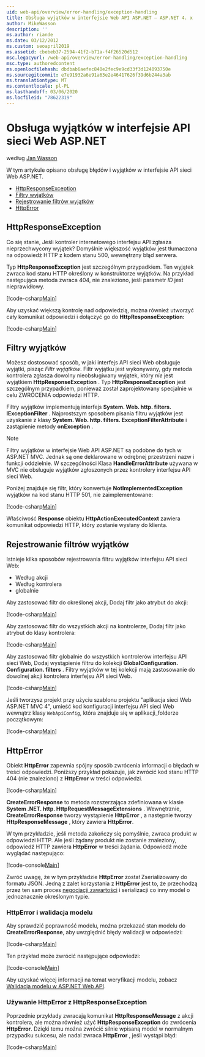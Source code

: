 ```yaml
---
uid: web-api/overview/error-handling/exception-handling
title: Obsługa wyjątków w interfejsie Web API ASP.NET — ASP.NET 4. x
author: MikeWasson
description: ''
ms.author: riande
ms.date: 03/12/2012
ms.custom: seoapril2019
ms.assetid: cbebeb37-2594-41f2-b71a-f4f26520d512
msc.legacyurl: /web-api/overview/error-handling/exception-handling
msc.type: authoredcontent
ms.openlocfilehash: dbdbab6aefec840e2fec9e9cd33f3d124093750e
ms.sourcegitcommit: e7e91932a6e91a63e2e46417626f39d6b244a3ab
ms.translationtype: MT
ms.contentlocale: pl-PL
ms.lasthandoff: 03/06/2020
ms.locfileid: "78622319"
---
```

# <a name="exception-handling-in-aspnet-web-api"></a>Obsługa wyjątków w interfejsie API sieci Web ASP.NET

według [Jan Wasson](https://github.com/MikeWasson)

W tym artykule opisano obsługę błędów i wyjątków w interfejsie API sieci Web ASP.NET.

- [HttpResponseException](#httpresponserexception)
- [Filtry wyjątków](#exception_filters)
- [Rejestrowanie filtrów wyjątków](#registering_exception_filters)
- [HttpError](#httperror)

<a id="httpresponserexception"></a>
## <a name="httpresponseexception"></a>HttpResponseException

Co się stanie, Jeśli kontroler internetowego interfejsu API zgłasza nieprzechwycony wyjątek? Domyślnie większość wyjątków jest tłumaczona na odpowiedź HTTP z kodem stanu 500, wewnętrzny błąd serwera.

Typ **HttpResponseException** jest szczególnym przypadkiem. Ten wyjątek zwraca kod stanu HTTP określony w konstruktorze wyjątków. Na przykład następująca metoda zwraca 404, nie znaleziono, jeśli parametr *ID* jest nieprawidłowy.

[!code-csharp[Main](exception-handling/samples/sample1.cs)]

Aby uzyskać większą kontrolę nad odpowiedzią, można również utworzyć cały komunikat odpowiedzi i dołączyć go do **HttpResponseException:** 

[!code-csharp[Main](exception-handling/samples/sample2.cs)]

<a id="exception_filters"></a>
## <a name="exception-filters"></a>Filtry wyjątków

Możesz dostosować sposób, w jaki interfejs API sieci Web obsługuje wyjątki, pisząc *Filtr wyjątków*. Filtr wyjątku jest wykonywany, gdy metoda kontrolera zgłasza dowolny nieobsługiwany wyjątek, który *nie* jest wyjątkiem **HttpResponseException** . Typ **HttpResponseException** jest szczególnym przypadkiem, ponieważ został zaprojektowany specjalnie w celu ZWRÓCENIA odpowiedzi HTTP.

Filtry wyjątków implementują interfejs **System. Web. http. filters. IExceptionFilter** . Najprostszym sposobem pisania filtru wyjątków jest uzyskanie z klasy **System. Web. http. filters. ExceptionFilterAttribute** i zastąpienie metody **onException** .

> [!NOTE]
> Filtry wyjątków w interfejsie Web API ASP.NET są podobne do tych w ASP.NET MVC. Jednak są one deklarowane w odrębnej przestrzeni nazw i funkcji oddzielnie. W szczególności Klasa **HandleErrorAttribute** używana w MVC nie obsługuje wyjątków zgłoszonych przez kontrolery interfejsu API sieci Web.

Poniżej znajduje się filtr, który konwertuje **NotImplementedException** wyjątków na kod stanu HTTP 501, nie zaimplementowane:

[!code-csharp[Main](exception-handling/samples/sample3.cs)]

Właściwość **Response** obiektu **HttpActionExecutedContext** zawiera komunikat odpowiedzi HTTP, który zostanie wysłany do klienta.

<a id="registering_exception_filters"></a>
## <a name="registering-exception-filters"></a>Rejestrowanie filtrów wyjątków

Istnieje kilka sposobów rejestrowania filtru wyjątków interfejsu API sieci Web:

- Według akcji
- Według kontrolera
- globalnie

Aby zastosować filtr do określonej akcji, Dodaj filtr jako atrybut do akcji:

[!code-csharp[Main](exception-handling/samples/sample4.cs)]

Aby zastosować filtr do wszystkich akcji na kontrolerze, Dodaj filtr jako atrybut do klasy kontrolera:

[!code-csharp[Main](exception-handling/samples/sample5.cs)]

Aby zastosować filtr globalnie do wszystkich kontrolerów interfejsu API sieci Web, Dodaj wystąpienie filtru do kolekcji **GlobalConfiguration. Configuration. filters** . Filtry wyjątków w tej kolekcji mają zastosowanie do dowolnej akcji kontrolera interfejsu API sieci Web.

[!code-csharp[Main](exception-handling/samples/sample6.cs)]

Jeśli tworzysz projekt przy użyciu szablonu projektu "aplikacja sieci Web ASP.NET MVC 4", umieść kod konfiguracji interfejsu API sieci Web wewnątrz klasy `WebApiConfig`, która znajduje się w aplikacji\_folderze początkowym:

[!code-csharp[Main](exception-handling/samples/sample7.cs?highlight=5)]

<a id="httperror"></a>
## <a name="httperror"></a>HttpError

Obiekt **HttpError** zapewnia spójny sposób zwrócenia informacji o błędach w treści odpowiedzi. Poniższy przykład pokazuje, jak zwrócić kod stanu HTTP 404 (nie znaleziono) z **HttpError** w treści odpowiedzi.

[!code-csharp[Main](exception-handling/samples/sample8.cs)]

**CreateErrorResponse** to metoda rozszerzająca zdefiniowana w klasie **System .NET. http. HttpRequestMessageExtensions** . Wewnętrznie, **CreateErrorResponse** tworzy wystąpienie **HttpError** , a następnie tworzy **HttpResponseMessage** , który zawiera **HttpError**.

W tym przykładzie, jeśli metoda zakończy się pomyślnie, zwraca produkt w odpowiedzi HTTP. Ale jeśli żądany produkt nie zostanie znaleziony, odpowiedź HTTP zawiera **HttpError** w treści żądania. Odpowiedź może wyglądać następująco:

[!code-console[Main](exception-handling/samples/sample9.cmd)]

Zwróć uwagę, że w tym przykładzie **HttpError** został Zserializowany do formatu JSON. Jedną z zalet korzystania z **HttpError** jest to, że przechodzą przez ten sam proces [negocjacji zawartości](../formats-and-model-binding/content-negotiation.md) i serializacji co inny model o jednoznacznie określonym typie.

### <a name="httperror-and-model-validation"></a>HttpError i walidacja modelu

Aby sprawdzić poprawność modelu, można przekazać stan modelu do **CreateErrorResponse**, aby uwzględnić błędy walidacji w odpowiedzi:

[!code-csharp[Main](exception-handling/samples/sample10.cs)]

Ten przykład może zwrócić następujące odpowiedzi:

[!code-console[Main](exception-handling/samples/sample11.cmd)]

Aby uzyskać więcej informacji na temat weryfikacji modelu, zobacz [Walidacja modelu w ASP.NET Web API](../formats-and-model-binding/model-validation-in-aspnet-web-api.md).

### <a name="using-httperror-with-httpresponseexception"></a>Używanie HttpError z HttpResponseException

Poprzednie przykłady zwracają komunikat **HttpResponseMessage** z akcji kontrolera, ale można również użyć **HttpResponseException** do zwrócenia **HttpError**. Dzięki temu można zwrócić silnie wpisaną model w normalnym przypadku sukcesu, ale nadal zwraca **HttpError** , jeśli wystąpi błąd:

[!code-csharp[Main](exception-handling/samples/sample12.cs)]
